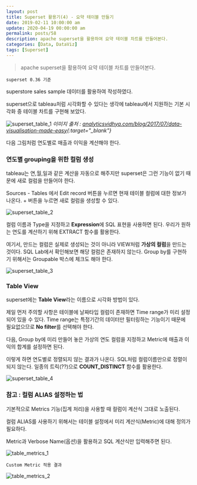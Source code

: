 ```yaml
---
layout: post
title: Superset 활용기(4) - 요약 테이블 만들기
date: 2019-02-11 10:00:00 am
update: 2020-04-19 00:00:00 am
permalink: posts/58
description: apache superset을 활용하여 요약 테이블 차트를 만들어본다.
categories: [Data, DataViz]
tags: [Superset]
---
```


> apache superset을 활용하여 요약 테이블 차트를 만들어본다.

    superset 0.36 기준

superstore sales sample 데이터를 활용하여 작성하였다.

superset으로 tableau처럼 시각화할 수 있다는 생각에 tableau에서 지원하는 기본 시각화 중 테이블 차트를 구현해 보았다.

![superset_table_1]({{site.baseurl}}/assets/img/viz/superset_table_1.jpg)
*이미지 출처 : [analyticsvidhya.com/blog/2017/07/data-visualisation-made-easy](https://www.analyticsvidhya.com/blog/2017/07/data-visualisation-made-easy/){:target="_blank"}*

다음 그림처럼 연도별로 매출과 이익을 계산해야 한다.

### 연도별 grouping을 위한 컬럼 생성

tableau는 연,월,일과 같은 계산을 자동으로 해주지만 superset은 그런 기능이 없기 때문에 새로 컬럼을 만들어야 한다.

Sources - Tables 에서 Edit record 버튼을 누르면 현재 테이블 컬럼에 대한 정보가 나온다. + 버튼을 누르면 새로 컬럼을 생성할 수 있다.

![superset_table_2]({{site.baseurl}}/assets/img/viz/superset_table_2.jpg)

컬럼 이름과 Type을 지정하고 **Expression**에 SQL 표현을 사용하면 된다. 우리가 원하는 연도를 계산하기 위해 EXTRACT 함수를 활용한다.

여기서, 만드는 컬럼은 실제로 생성되는 것이 아니라 VIEW처럼 **가상의 컬럼**을 만드는 것이다. SQL Lab에서 확인해보면 해당 컬럼은 존재하지 않는다. Group by를 구현하기 위해서는 Groupable 박스에 체크도 해야 한다.

![superset_table_3]({{site.baseurl}}/assets/img/viz/superset_table_3.jpg)

### Table View

superset에는 **Table View**라는 이름으로 시각화 방법이 있다. 

제일 먼저 주의할 사항은 테이블에 날짜타입 컬럼이 존재하면 Time range가 미리 설정되어 있을 수 있다. Time range는 특정기간의 데이터만 필터링하는 기능이기 때문에 필요없으므로 **No filter**를 선택해야 한다.

다음, Group by에 미리 만들어 놓은 가상의 연도 컬럼을 지정하고 Metric에 매출과 이익의 합계를 설정하면 된다.

이렇게 하면 연도별로 정렬되지 않는 결과가 나온다. SQL처럼 컬럼이름만으로 정렬이 되지 않는다. 일종의 트릭(??)으로 **COUNT_DISTINCT** 함수를 활용한다.

![superset_table_4]({{site.baseurl}}/assets/img/viz/superset_table_4.jpg)

### 참고 : 컬럼 ALIAS 설정하는 법

기본적으로 Metrics 기능(집계 처리)을 사용할 때 컬럼이 계산식 그대로 노출된다.

컬럼 ALIAS를 사용하기 위해서는 테이블 설정에서 미리 계산식(Metric)에 대해 정의가 필요하다.

Metric과 Verbose Name(옵션)을 활용하고 SQL 계산식만 입력해주면 된다.

![table_metrics_1]({{site.baseurl}}/assets/img/viz/table_metrics_1.png)

`Custom Metric 적용 결과`

![table_metrics_2]({{site.baseurl}}/assets/img/viz/table_metrics_2.png)